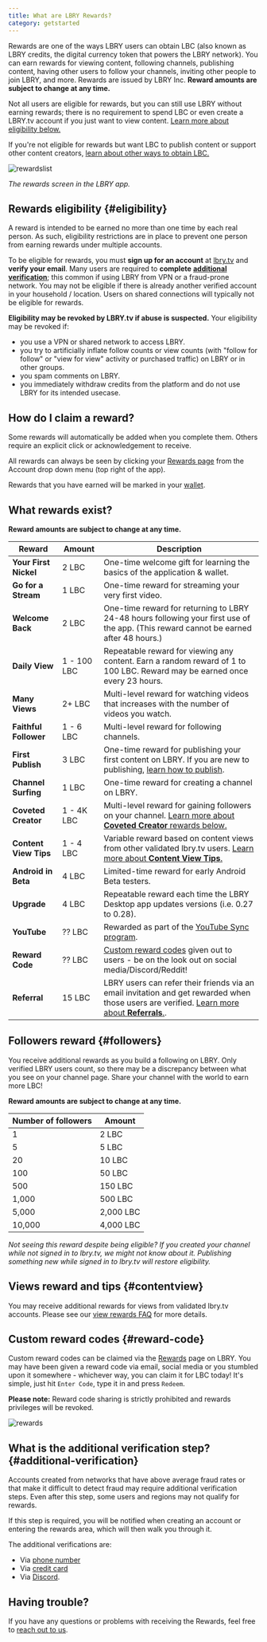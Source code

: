 ```yaml
---
title: What are LBRY Rewards?
category: getstarted
---
```


Rewards are one of the ways LBRY users can obtain LBC (also known as LBRY credits, the digital currency token that powers the LBRY network). You can earn rewards for viewing content, following channels, publishing content, having other users to follow your channels, inviting other people to join LBRY, and more. Rewards are issued by LBRY Inc. **Reward amounts are subject to change at any time.**

Not all users are eligible for rewards, but you can still use LBRY without earning rewards; there is no requirement to spend LBC or even create a LBRY.tv account if you just want to view content. [Learn more about eligibility below.](#eligibility)

If you're not eligible for rewards but want LBC to publish content or support other content creators, [learn about other ways to obtain LBC.](/faq/earn-credits)

![rewardslist](https://spee.ch/rewardslist.png)

_The rewards screen in the LBRY app._

## Rewards eligibility {#eligibility}

A reward is intended to be earned no more than one time by each real person. As such, eligibility restrictions are in place to prevent one person from earning rewards under multiple accounts.

To be eligible for rewards, you must **sign up for an account** at [lbry.tv](https://lbry.tv) and **verify your email**. Many users are required to **complete** [**additional verification**](#additional-verification); this common if using LBRY from VPN or a fraud-prone network. You may not be eligible if there is already another verified account in your household / location. Users on shared connections will typically not be eligible for rewards.

 **Eligibility may be revoked by LBRY.tv if abuse is suspected.** Your eligibility may be revoked if:

- you use a VPN or shared network to access LBRY.
- you try to artificially inflate follow counts or view counts (with "follow for follow" or "view for view" activity or purchased traffic) on LBRY or in other groups.
- you spam comments on LBRY.
- you immediately withdraw credits from the platform and do not use LBRY for its intended usecase.

## How do I claim a reward?

Some rewards will automatically be added when you complete them. Others require an explicit click or acknowledgement to receive.

All rewards can always be seen by clicking your [Rewards page](https://open.lbry.com/?rewards) from the Account drop down menu (top right of the app).

Rewards that you have earned will be marked in your [wallet](/faq/transaction-types).

## What rewards exist?

**Reward amounts are subject to change at any time.**

| Reward                   | Amount      | Description                                                                                                                                                   |
| ------------------------ | ----------- | ------------------------------------------------------------------------------------------------------------------------------------------------------------- |
| **Your First Nickel**    | 2 LBC       | One-time welcome gift for learning the basics of the application & wallet.                                                                                    |
| **Go for a Stream**      | 1 LBC       | One-time reward for streaming your very first video.                                                                                                          |
| **Welcome Back**         | 2 LBC       | One-time reward for returning to LBRY 24-48 hours following your first use of the app. (This reward cannot be earned after 48 hours.)                         |
| **Daily View**           | 1 - 100 LBC | Repeatable reward for viewing any content. Earn a random reward of 1 to 100 LBC. Reward may be earned once every 23 hours.                                    |
| **Many Views**           | 2+ LBC      | Multi-level reward for watching videos that increases with the number of videos you watch.                                                                    |
| **Faithful Follower**    | 1 - 6 LBC   | Multi-level reward for following channels.                                                                                                                    |
| **First Publish**        | 3 LBC       | One-time reward for publishing your first content on LBRY. If you are new to publishing, [learn how to publish](/faq/how-to-publish).                         |
| **Channel Surfing**      | 1 LBC       | One-time reward for creating a channel on LBRY.                                                                                                               |
| **Coveted Creator**      | 1 - 4K LBC  | Multi-level reward for gaining followers on your channel. [Learn more about **Coveted Creator** rewards below.](#followers)                                         |
| **Content View Tips**    | 1 - 4 LBC   | Variable reward based on content views from other validated lbry.tv users. [Learn more about **Content View Tips**.](/faq/view-rewards)                       |
| **Android in Beta**      | 4 LBC       | Limited-time reward for early Android Beta testers.                                                                                                           |
| **Upgrade**              | 4 LBC       | Repeatable reward each time the LBRY Desktop app updates versions (i.e. 0.27 to 0.28).                                                                        |
| **YouTube**              | ?? LBC      | Rewarded as part of the [YouTube Sync program](/youtube).                                                                                                     |
| **Reward Code**          | ?? LBC      | [Custom reward codes](#reward-code) given out to users - be on the look out on social media/Discord/Reddit!                                                   |
| **Referral**             | 15 LBC      | LBRY users can refer their friends via an email invitation and get rewarded when those users are verified. [Learn more about **Referrals**.](/faq/referrals). |

## Followers reward {#followers}

You receive additional rewards as you build a following on LBRY. Only verified LBRY users count, so there may be a discrepancy between what you see on your channel page. Share your channel with the world to earn more LBC!

**Reward amounts are subject to change at any time.**

| Number of followers | Amount    |
| ------------------- | --------- |
| 1                   | 2 LBC     |
| 5                   | 5 LBC     |
| 20                  | 10 LBC    |
| 100                 | 50 LBC    |
| 500                 | 150 LBC   |
| 1,000               | 500 LBC   |
| 5,000               | 2,000 LBC |
| 10,000              | 4,000 LBC |

_Not seeing this reward despite being eligible? If you created your channel while not signed in to lbry.tv, we might not know about it. Publishing something new while signed in to lbry.tv will restore eligibility._

## Views reward and tips {#contentview}

You may receive additional rewards for views from validated lbry.tv accounts. Please see our [view rewards FAQ](/faq/view-rewards) for more details.

## Custom reward codes {#reward-code}

Custom reward codes can be claimed via the [Rewards](https://open.lbry.com/?rewards) page on LBRY. You may have been given a reward code via email, social media or you stumbled upon it somewhere - whichever way, you can claim it for LBC today! It's simple, just hit `Enter Code`, type it in and press `Redeem`.

**Please note:** Reward code sharing is strictly prohibited and rewards privileges will be revoked.

![rewards](https://spee.ch/custom-code.png)

## What is the additional verification step? {#additional-verification}

Accounts created from networks that have above average fraud rates or that make it difficult to detect fraud may require additional verification steps. Even after this step, some users and regions may not qualify for rewards.

If this step is required, you will be notified when creating an account or entering the rewards area, which will then walk you through it.

The additional verifications are:

- Via [phone number](/faq/phone)
- Via [credit card](/faq/identity-requirements)
- Via [Discord](https://chat.lbry.com).

## Having trouble?

If you have any questions or problems with receiving the Rewards, feel free to [reach out to us](/faq/support).
